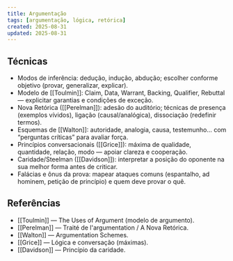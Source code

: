 ```yaml
---
title: Argumentação
tags: [argumentação, lógica, retórica]
created: 2025-08-31
updated: 2025-08-31
---
```


## Técnicas
- Modos de inferência: dedução, indução, abdução; escolher conforme objetivo (provar, generalizar, explicar).
- Modelo de [[Toulmin]]: Claim, Data, Warrant, Backing, Qualifier, Rebuttal — explicitar garantias e condições de exceção.
- Nova Retórica ([[Perelman]]): adesão do auditório; técnicas de presença (exemplos vívidos), ligação (causal/analógica), dissociação (redefinir termos).
- Esquemas de [[Walton]]: autoridade, analogia, causa, testemunho… com “perguntas críticas” para avaliar força.
- Princípios conversacionais ([[Grice]]): máxima de qualidade, quantidade, relação, modo — apoiar clareza e cooperação.
- Caridade/Steelman ([[Davidson]]): interpretar a posição do oponente na sua melhor forma antes de criticar.
- Falácias e ônus da prova: mapear ataques comuns (espantalho, ad hominem, petição de princípio) e quem deve provar o quê.

## Referências
- [[Toulmin]] — The Uses of Argument (modelo de argumento).
- [[Perelman]] — Traité de l'argumentation / A Nova Retórica.
- [[Walton]] — Argumentation Schemes.
- [[Grice]] — Lógica e conversação (máximas).
- [[Davidson]] — Princípio da caridade.

